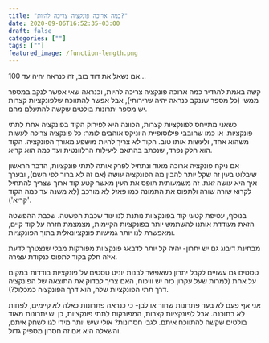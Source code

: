 ```yaml
---
title: "כמה ארוכה פונקציה צריכה להיות?"
date: 2020-09-06T16:52:35+03:00
draft: false
categories: [""]
tags: [""]
featured_image: /function-length.png
---
```


אם נשאל את דוד בוב, זה כנראה יהיה עד 100...

קשה באמת להגדיר כמה ארוכה פונקציה צריכה להיות, וכנראה שאי אפשר לנקב במספר ממשי (כל מספר שננקב כנראה יהיה שרירותיׂ), אבל אפשר להתווכח שלפונקציות קצרות יש מספר יתרונות בולטים שקשה להתעלם מהם.

כשאני מתייחס לפונקציות קצרות, הכוונה היא לפירוק הקוד בפונקציה אחת לתתי פונקציות. או כמו שחובבי פילוסופיית היוניקס אוהבים לומר: כל פונקציה צריכה לעשות משהוא אחד, ולעשות אותו טוב. הקוד *לא* צריך להיות מושפע מאורך הפונקציה. הקוד הוא חלק נפרד, שנכתב בהתאם ליעילות הרלוונטית ועד כמה הוא קריא.

אם ניקח פונקציה ארוכה מאוד ונתחיל לפרק אותה לתתי פונקציות, הדבר הראשון שיבלוט בעין זה שקל יותר להבין מה הפונקציה עושה (אם זה לא ברור לפי השם), ובערך איך היא עושה זאת. זה משמעותית תופס את העין מאשר קטע קוד ארוך שצריך להתחיל לקרוא שורה שורה ולתפוס את התמונה כמו פאזל לא מורכב (לא משנה עד כמה הקוד 'קריא').

בנוסף, עטיפת קטעי קוד בפונקציות נותנת לנו עוד שכבת הפשטה. שכבת ההפשטה הזאת מעודדת אותנו להשתמש יותר בפונקציות הקיימות, מצמצמת חזרה על קוד קיים, ומאפשרת לנו יותר גמישות פונקציונאלית בתוך הפונקציות.

מבחינת דיבוג גם יש יתרון- יהיה קל יותר לדבאג פונקציות מפורקות מבלי שנצטרך לדעת איזה חלק בקוד לתפוס כנקודת עצירה.

טסטים גם עשויים לקבל יתרון כשאפשר לבנות יוניט טסטים על פונקציות בודדות במקום על אחת (למרות שעל עקרון כזה יש וויכוח, האם צריך לבדוק את התוצאה של הפונקציה דרך תתי הפונקציות שלה, הוא דרך הפונקציה כמכלול?).

אני אף פעם לא בעד פתרונות שחור או לבן- כי כנראה פתרונות כאלה לא קיימים, לפחות לא בתוכנה. אבל לפונקציות קצרות, המפורקות לתתי פונקציות, כן יש יתרונות מאוד בולטים שקשה להתווכח איתם. לגבי חסרונות? אולי שיש יותר מידי לגו לשחק איתם, והשאלה היא אם זה חסרון מספיק גדול.
